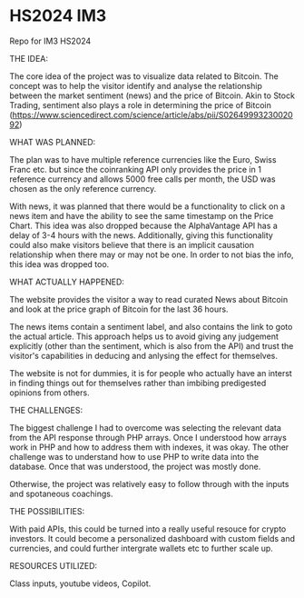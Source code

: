 # HS2024 IM3
 Repo for IM3 HS2024


THE IDEA:

The core idea of the project was to visualize data related to Bitcoin. The concept was to help the visitor identify and analyse the relationship between the market sentiment (news) and the price of Bitcoin. Akin to Stock Trading, sentiment also plays a role in determining the price of Bitcoin (https://www.sciencedirect.com/science/article/abs/pii/S0264999323002092)



WHAT WAS PLANNED:

The plan was to have multiple reference currencies like the Euro, Swiss Franc etc. but since the coinranking API only provides the price in 1 reference currency and allows 5000 free calls per month, the USD was chosen as the only reference currency.

With news, it was planned that there would be a functionality to click on a news item and have the ability to see the same timestamp on the Price Chart. This idea was also dropped because the AlphaVantage API has a delay of 3-4 hours with the news. Additionally, giving this functionality could also make visitors believe that there is an implicit causation relationship when there may or may not be one. In order to not bias the info, this idea was dropped too.



WHAT ACTUALLY HAPPENED:

The website provides the visitor a way to read curated News about Bitcoin and look at the price graph of Bitcoin for the last 36 hours.

The news items contain a sentiment label, and also contains the link to goto the actual article. This approach helps us to avoid giving any judgement explicitly (other than the sentiment, which is also from the API) and trust the visitor's capabilities in deducing and anlysing the effect for themselves.

The website is not for dummies, it is for people who actually have an interst in finding things out for themselves rather than imbibing predigested opinions from others.



THE CHALLENGES:

The biggest challenge I had to overcome was selecting the relevant data from the API response through PHP arrays. Once I understood how arrays work in PHP and how to address them with indexes, it was okay. The other challenge was to understand how to use PHP to write data into the database. Once that was understood, the project was mostly done.

Otherwise, the project was relatively easy to follow through with the inputs and spotaneous coachings.



THE POSSIBILITIES:

With paid APIs, this could be turned into a really useful resouce for crypto investors. It could become a personalized dashboard with custom fields and currencies, and could further intergrate wallets etc to further scale up.



RESOURCES UTILIZED:

Class inputs, youtube videos, Copilot.